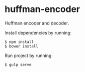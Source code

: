 # huffman-encoder
Huffman encoder and decoder.

Install dependencies by running:
```
$ npm install
$ bower install
```

Run project by running:
```
$ gulp serve
```

